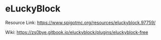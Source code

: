 # eLuckyBlock

Resource Link: https://www.spigotmc.org/resources/eluckyblock.97759/

Wiki: https://zs0bye.gitbook.io/eluckyblock/plugins/eluckyblock-free
